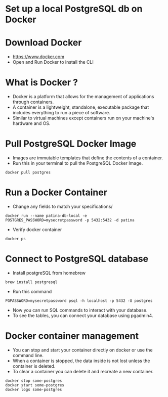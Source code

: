 # Set up a local PostgreSQL db on Docker

# Download Docker
- https://www.docker.com
- Open and Run Docker to install the CLI

# What is Docker ?
- Docker is a platform that allows for the management of applications through containers.
- A container is a lightweight, standalone, executable package that includes everything
to run a piece of software. 
- Similar to virtual machines except containers run on your machine's hardware and OS.

# Pull PostgreSQL Docker Image
- Images are immutable templates that define the contents of a container.
- Run this in your terminal to pull the PostgreSQL Docker Image.
```
docker pull postgres
```
# Run a Docker Container
- Change any fields to match your specifications/
```
docker run --name patina-db-local -e POSTGRES_PASSWORD=mysecretpassword -p 5432:5432 -d patina
```
- Verify docker container
```
docker ps
```

# Connect to PostgreSQL database
- Install postgreSQL from homebrew
```
brew install postgresql
```
- Run this command
```
PGPASSWORD=mysecretpassword psql -h localhost -p 5432 -U postgres
```
- Now you can run SQL commands to interact with your database.
- To see the tables, you can connect your database using pgadmin4.

# Docker container management
- You can stop and start your container directly on docker or use the command line.
- When a container is stopped, the data inside is not lost unless the container is deleted.
- To clear a container you can delete it and recreate a new container.
```
docker stop some-postgres
docker start some-postgres
docker logs some-postgres
```

